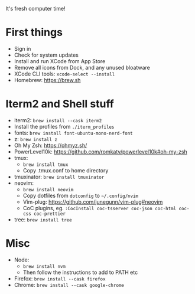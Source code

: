 It's fresh computer time!

# First things

- Sign in
- Check for system updates
- Install and run XCode from App Store
- Remove all icons from Dock, and any unused bloatware
- XCode CLI tools: `xcode-select --install`
- Homebrew: https://brew.sh

# Iterm2 and Shell stuff

- iterm2: `brew install --cask iterm2`
- Install the profiles from `./iterm_profiles`
- fonts: `brew install font-ubuntu-mono-nerd-font`
- z: `brew install z`
- Oh My Zsh: https://ohmyz.sh/
- PowerLevel10k: https://github.com/romkatv/powerlevel10k#oh-my-zsh
- tmux:
  - `brew install tmux`
  - Copy .tmux.conf to home directory
- tmuxinator: `brew install tmuxinator`
- neovim:
  - `brew install neovim`
  - Copy dotfiles from `dotconfig` to `~/.config/nvim`
  - Vim-plug: https://github.com/junegunn/vim-plug#neovim
  - CoC plugins, eg. `:CocInstall coc-tsserver coc-json coc-html coc-css coc-prettier`
- tree: `brew install tree`

# Misc

- Node:
  - `brew install nvm`
  - Then follow the instructions to add to PATH etc
- Firefox: `brew install --cask firefox`
- Chrome: `brew install --cask google-chrome`
